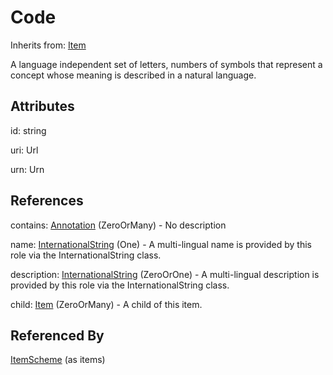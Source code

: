 
# Code

Inherits from: [Item](../Base/Item.md)



A language independent set of letters, numbers of symbols that represent a concept whose meaning is described in a natural language.

## Attributes

id: string

uri: Url

urn: Urn



## References

contains: [Annotation](../Base/Annotation.md) (ZeroOrMany) - No description

name: [InternationalString](../Base/InternationalString.md) (One) - A multi-lingual name is provided by this role via the InternationalString class.

description: [InternationalString](../Base/InternationalString.md) (ZeroOrOne) - A multi-lingual description is provided by this role via the InternationalString class.

child: [Item](../Base/Item.md) (ZeroOrMany) - A child of this item.



## Referenced By

[ItemScheme](../Base/ItemScheme.md) (as items)



